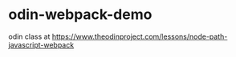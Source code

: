 # odin-webpack-demo
odin class at 
https://www.theodinproject.com/lessons/node-path-javascript-webpack